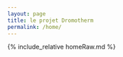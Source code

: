 ```yaml
---
layout: page
title: le projet Dromotherm
permalink: /home/
---
```


{% include_relative homeRaw.md %}
